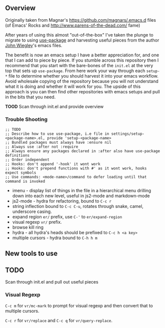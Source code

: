 ## Overview ##

Originally taken from Magnar's https://github.com/magnars/.emacs.d files (of
Emacs' Rocks and http://www.parens-of-the-dead.com/ fame)

After years of using this almost "out-of-the-box" I've taken the plunge to
migrate to using [use-package](https://github.com/jwiegley/use-package) and
harvesting useful pieces from the
author
[John Wiegley](https://github.com/jwiegley/dot-emacs/blob/master/init.el)'s
emacs files.

The benefit is now an emacs setup I have a better appreciation for, and one that
I can add to piece by piece. If you stumble across this repository then I
recommend that you start with the bare-bones of the `init.el` at the very top
that sets up `use-package`. From here work your way through each
`setup-*` file to determine whether you should harvest it into your emacs
workflow. Avoid wholesale copying of the repository because you will not
understand what it is doing and whether it will work for you. The upside of this
approach is you can then find other repositories with emacs setups and pull in
the bits that you need.

**TOOD** Scan through init.el and provide overview

### Trouble Shooting ###

```
;; TODO
;; Describe how to use use-package, i.e file in settings/setup-<package-name>.el, provide 'setup-<package-name>
;; Bundled packages must always have :ensure nil
;; Always use :after not :require
;; Always ensure any packages declared in :after also have use-package definitions
;; Order independent
;; Hooks: don't append '-hook' it wont work
;; Hooks: don't prepend functions with #' as it wont work, hooks expect symbols
;; Use commands: <mode-name>/command to defer loading until that command is invoked
```
* imenu - display list of things in the file in a hierarchical menu drilling
  down into each new level, useful in js2-mode and markdown-mode
* js2-mode - hydra for refactoring, bound to `C-c r`
* string inflection bound to `C-c C-u`, rotates through snake, camel, underscore
  casing.
* expand region `er/` prefix, use `C-'` to `er/expand-region`
* visual regexp `vr/` prefix.
* browse kill ring
* hydra - all hydra's heads should be prefixed to `C-c h <a key>`
* multiple cursors - hydra bound to `C-h h m`

## New tools to use ##

## TODO ##

Scan through init.el and pull out useful pieces

### Visual Regexp ###

`C-c m` for `vr/mc-mark` to prompt for visual regexp and then convert that to
multiple cursors.

`C-c r` for `vr/replace` and `C-c q` for `vr/query-replace`.
